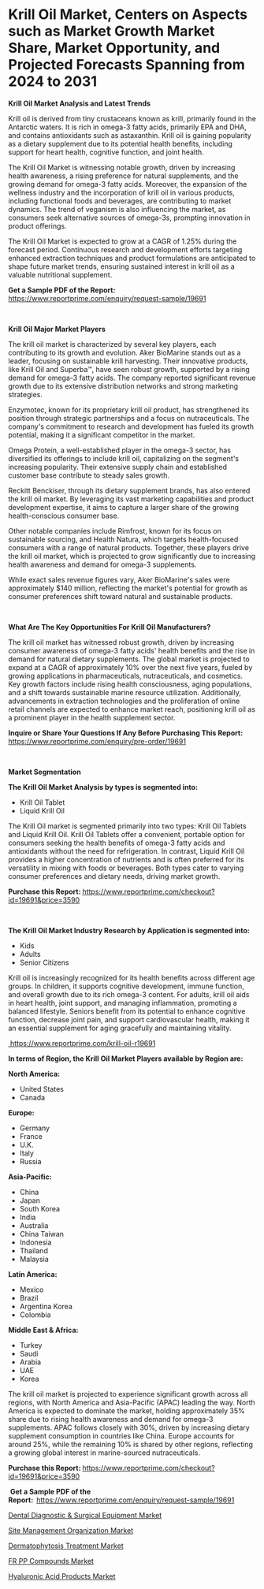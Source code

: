 <p><h1>Krill Oil Market, Centers on Aspects such as Market Growth Market Share, Market Opportunity, and Projected Forecasts Spanning from 2024 to 2031</h1></p><p><strong>Krill Oil Market Analysis and Latest Trends</strong></p>
<p><p>Krill oil is derived from tiny crustaceans known as krill, primarily found in the Antarctic waters. It is rich in omega-3 fatty acids, primarily EPA and DHA, and contains antioxidants such as astaxanthin. Krill oil is gaining popularity as a dietary supplement due to its potential health benefits, including support for heart health, cognitive function, and joint health.</p><p>The Krill Oil Market is witnessing notable growth, driven by increasing health awareness, a rising preference for natural supplements, and the growing demand for omega-3 fatty acids. Moreover, the expansion of the wellness industry and the incorporation of krill oil in various products, including functional foods and beverages, are contributing to market dynamics. The trend of veganism is also influencing the market, as consumers seek alternative sources of omega-3s, prompting innovation in product offerings.</p><p>The Krill Oil Market is expected to grow at a CAGR of 1.25% during the forecast period. Continuous research and development efforts targeting enhanced extraction techniques and product formulations are anticipated to shape future market trends, ensuring sustained interest in krill oil as a valuable nutritional supplement.</p></p>
<p><strong>Get a Sample PDF of the Report:&nbsp;</strong> <a href="https://www.reportprime.com/enquiry/request-sample/19691?utm_campaign=13&utm_medium=2&utm_source=Github&utm_content=ia&utm_term=02122024&utm_id=krill-oil">https://www.reportprime.com/enquiry/request-sample/19691</a></p>
<p>&nbsp;</p>
<p><strong>Krill Oil Major Market Players</strong></p>
<p><p>The krill oil market is characterized by several key players, each contributing to its growth and evolution. Aker BioMarine stands out as a leader, focusing on sustainable krill harvesting. Their innovative products, like Krill Oil and Superba™, have seen robust growth, supported by a rising demand for omega-3 fatty acids. The company reported significant revenue growth due to its extensive distribution networks and strong marketing strategies.</p><p>Enzymotec, known for its proprietary krill oil product, has strengthened its position through strategic partnerships and a focus on nutraceuticals. The company's commitment to research and development has fueled its growth potential, making it a significant competitor in the market.</p><p>Omega Protein, a well-established player in the omega-3 sector, has diversified its offerings to include krill oil, capitalizing on the segment's increasing popularity. Their extensive supply chain and established customer base contribute to steady sales growth.</p><p>Reckitt Benckiser, through its dietary supplement brands, has also entered the krill oil market. By leveraging its vast marketing capabilities and product development expertise, it aims to capture a larger share of the growing health-conscious consumer base.</p><p>Other notable companies include Rimfrost, known for its focus on sustainable sourcing, and Health Natura, which targets health-focused consumers with a range of natural products. Together, these players drive the krill oil market, which is projected to grow significantly due to increasing health awareness and demand for omega-3 supplements.</p><p>While exact sales revenue figures vary, Aker BioMarine's sales were approximately $140 million, reflecting the market's potential for growth as consumer preferences shift toward natural and sustainable products.</p></p>
<p>&nbsp;</p>
<p><strong>What Are The Key Opportunities For Krill Oil Manufacturers?</strong></p>
<p><p>The krill oil market has witnessed robust growth, driven by increasing consumer awareness of omega-3 fatty acids' health benefits and the rise in demand for natural dietary supplements. The global market is projected to expand at a CAGR of approximately 10% over the next five years, fueled by growing applications in pharmaceuticals, nutraceuticals, and cosmetics. Key growth factors include rising health consciousness, aging populations, and a shift towards sustainable marine resource utilization. Additionally, advancements in extraction technologies and the proliferation of online retail channels are expected to enhance market reach, positioning krill oil as a prominent player in the health supplement sector.</p></p>
<p><strong>Inquire or Share Your Questions If Any Before Purchasing This Report:</strong> <a href="https://www.reportprime.com/enquiry/pre-order/19691?utm_campaign=13&utm_medium=2&utm_source=Github&utm_content=ia&utm_term=02122024&utm_id=krill-oil">https://www.reportprime.com/enquiry/pre-order/19691</a></p>
<p>&nbsp;</p>
<p><strong>Market Segmentation</strong></p>
<p><strong>The Krill Oil Market Analysis by types is segmented into:</strong></p>
<p><ul><li>Krill Oil Tablet</li><li>Liquid Krill Oil</li></ul></p>
<p><p>The Krill Oil market is segmented primarily into two types: Krill Oil Tablets and Liquid Krill Oil. Krill Oil Tablets offer a convenient, portable option for consumers seeking the health benefits of omega-3 fatty acids and antioxidants without the need for refrigeration. In contrast, Liquid Krill Oil provides a higher concentration of nutrients and is often preferred for its versatility in mixing with foods or beverages. Both types cater to varying consumer preferences and dietary needs, driving market growth.</p></p>
<p><strong>Purchase this Report:&nbsp;</strong><a href="https://www.reportprime.com/checkout?id=19691&price=3590&utm_campaign=13&utm_medium=2&utm_source=Github&utm_content=ia&utm_term=02122024&utm_id=krill-oil">https://www.reportprime.com/checkout?id=19691&price=3590</a></p>
<p>&nbsp;</p>
<p><strong>The Krill Oil Market Industry Research by Application is segmented into:</strong></p>
<p><ul><li>Kids</li><li>Adults</li><li>Senior Citizens</li></ul></p>
<p><p>Krill oil is increasingly recognized for its health benefits across different age groups. In children, it supports cognitive development, immune function, and overall growth due to its rich omega-3 content. For adults, krill oil aids in heart health, joint support, and managing inflammation, promoting a balanced lifestyle. Seniors benefit from its potential to enhance cognitive function, decrease joint pain, and support cardiovascular health, making it an essential supplement for aging gracefully and maintaining vitality.</p></p>
<p><a href="https://www.reportprime.com/krill-oil-r19691?utm_campaign=13&utm_medium=2&utm_source=Github&utm_content=ia&utm_term=02122024&utm_id=krill-oil">&nbsp;https://www.reportprime.com/krill-oil-r19691</a></p>
<p><strong>In terms of Region, the Krill Oil Market Players available by Region are:</strong></p>
<p>
    <p> <strong> North America: </strong>
        <ul>
            <li>United States</li>
            <li>Canada</li>
        </ul>
        </p> 
    <p> <strong> Europe: </strong>
        <ul>
            <li>Germany</li>
            <li>France</li>
            <li>U.K.</li>
            <li>Italy</li>
            <li>Russia</li>
        </ul>
        </p> 
    <p> <strong> Asia-Pacific: </strong>
        <ul>
            <li>China</li>
            <li>Japan</li>
            <li>South Korea</li>
            <li>India</li>
            <li>Australia</li>
            <li>China Taiwan</li>
            <li>Indonesia</li>
            <li>Thailand</li>
            <li>Malaysia</li>
        </ul>
        </p> 
    <p> <strong> Latin America: </strong>
        <ul>
            <li>Mexico</li>
            <li>Brazil</li>
            <li>Argentina Korea</li>
            <li>Colombia</li>
        </ul>
        </p> 
    <p> <strong> Middle East & Africa: </strong>
        <ul>
            <li>Turkey</li>
            <li>Saudi</li>
            <li>Arabia</li>
            <li>UAE</li>
            <li>Korea</li>
        </ul>
    </p>
    </p>
<p><p>The krill oil market is projected to experience significant growth across all regions, with North America and Asia-Pacific (APAC) leading the way. North America is expected to dominate the market, holding approximately 35% share due to rising health awareness and demand for omega-3 supplements. APAC follows closely with 30%, driven by increasing dietary supplement consumption in countries like China. Europe accounts for around 25%, while the remaining 10% is shared by other regions, reflecting a growing global interest in marine-sourced nutraceuticals.</p></p>
<p><strong>Purchase this Report: </strong><a href="https://www.reportprime.com/checkout?id=19691&price=3590&utm_campaign=13&utm_medium=2&utm_source=Github&utm_content=ia&utm_term=02122024&utm_id=krill-oil">https://www.reportprime.com/checkout?id=19691&price=3590</a></p>
<p>&nbsp;<strong>Get a Sample PDF of the Report:&nbsp;&nbsp;</strong><a href="https://www.reportprime.com/enquiry/request-sample/19691?utm_campaign=13&utm_medium=2&utm_source=Github&utm_content=ia&utm_term=02122024&utm_id=krill-oil">https://www.reportprime.com/enquiry/request-sample/19691</a></p>
<p><strong></strong></p>
<p><p><a href="https://www.linkedin.com/pulse/market-insights-dental-diagnostic-surgical-equipmentmarket-towbc?utm_campaign=13&utm_medium=2&utm_source=Github&utm_content=ia&utm_term=02122024&utm_id=krill-oil">Dental Diagnostic & Surgical Equipment Market</a></p><p><a href="https://issuu.com/reportprime-2/docs/site-management-organization-market-size-2030.pptx?utm_campaign=13&utm_medium=2&utm_source=Github&utm_content=ia&utm_term=02122024&utm_id=krill-oil">Site Management Organization Market</a></p><p><a href="https://www.linkedin.com/pulse/in-depth-review-dermatophytosis-treatment-market-size-segmentation-ik2le?utm_campaign=13&utm_medium=2&utm_source=Github&utm_content=ia&utm_term=02122024&utm_id=krill-oil">Dermatophytosis Treatment Market</a></p><p><a href="https://issuu.com/reportprime-2/docs/fr-pp-compounds-market-size-2030.pptx?utm_campaign=13&utm_medium=2&utm_source=Github&utm_content=ia&utm_term=02122024&utm_id=krill-oil">FR PP Compounds Market</a></p><p><a href="https://github.com/Chiragrp22/Market-Research-Report-List-6/blob/main/hyaluronic-acid-products-market.md?utm_campaign=13&utm_medium=2&utm_source=Github&utm_content=ia&utm_term=02122024&utm_id=krill-oil">Hyaluronic Acid Products Market</a></p></p>